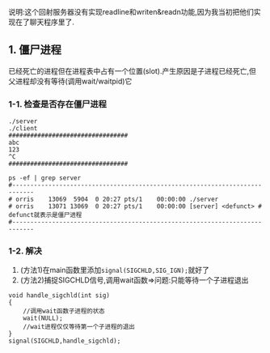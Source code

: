 说明:这个回射服务器没有实现readline和writen&readn功能,因为我当初把他们实现在了聊天程序里了.
## 1. 僵尸进程
已经死亡的进程但在进程表中占有一个位置(slot).产生原因是子进程已经死亡,但父进程却没有等待(调用wait/waitpid)它
### 1-1. 检查是否存在僵尸进程
```
./server
./client
#################################
abc
123
^C
#################################

ps -ef | grep server
#----------------------------------------------------------------------------
# orris    13069  5904  0 20:27 pts/1    00:00:00 ./server
# orris    13071 13069  0 20:27 pts/1    00:00:00 [server] <defunct> # defunct就表示是僵尸进程
#----------------------------------------------------------------------------

```
### 1-2. 解决
1. (方法1)在main函数里添加`signal(SIGCHLD,SIG_IGN);`就好了
2. (方法2)捕捉SIGCHLD信号,调用wait函数=>问题:只能等待一个子进程退出
```
void handle_sigchld(int sig)
{   
    //调用wait函数子进程的状态
    wait(NULL);
    //wait进程仅仅等待第一个子进程的退出
}
signal(SIGCHLD,handle_sigchld);
```
